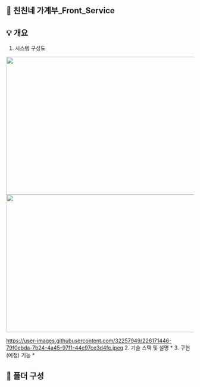 ## :closed_book: 친친네 가계부_Front_Service

## :bulb: 개요
1. 시스템 구성도

<img src="https://user-images.githubusercontent.com/32257949/226171436-8bbc95b4-081a-48a6-b256-dd5288043cb8.jpeg"  width="700" height="370">


<img src="/uploads/1848994ad25765da30fa8ef3684c67bc/캡처.PNG"  width="700" height="370">


https://user-images.githubusercontent.com/32257949/226171446-79f0ebda-7b24-4a45-97f1-44e97ce3d4fe.jpeg
2. 기술 스택 및 설명
  * 
3. 구현(예정) 기능
  *
## :open_file_folder: 폴더 구성

